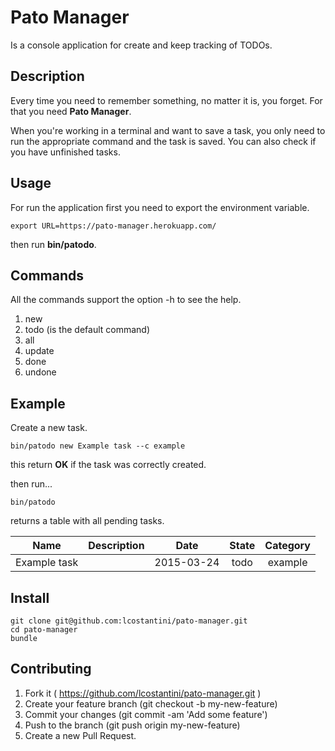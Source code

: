 Pato Manager
============

Is a console application for create and keep tracking of TODOs.

## Description

Every time you need to remember something, no matter it is, you forget.
For that you need **Pato Manager**.

When you're working in a terminal and want to save a task, you only need to run
the appropriate command and the task is saved. You can also check if you have
unfinished tasks.

## Usage

For run the application first you need to export the environment variable.

```
export URL=https://pato-manager.herokuapp.com/
```

then run **bin/patodo**.

## Commands

All the commands support the option -h to see the help.

1. new
2. todo (is the default command)
3. all
4. update
5. done
6. undone


## Example

Create a new task.

```
bin/patodo new Example task --c example
```

this return **OK** if the task was correctly created.

then run...

```
bin/patodo
```

returns a table with all pending tasks.

| Name         | Description | Date       | State | Category |
|:------------:|:-----------:|:----------:|:-----:|:--------:|
| Example task |             | 2015-03-24 | todo  | example  |

## Install

```
git clone git@github.com:lcostantini/pato-manager.git
cd pato-manager
bundle
```

## Contributing

1. Fork it ( https://github.com/lcostantini/pato-manager.git )
2. Create your feature branch (git checkout -b my-new-feature)
3. Commit your changes (git commit -am 'Add some feature')
4. Push to the branch (git push origin my-new-feature)
5. Create a new Pull Request.

